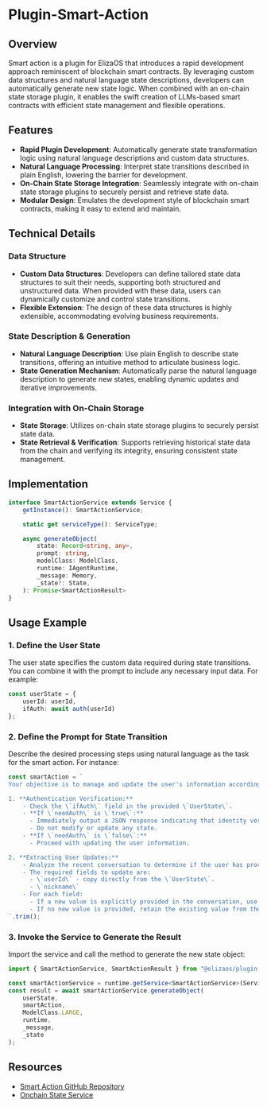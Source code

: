 # Plugin-Smart-Action

## Overview

Smart action is a plugin for ElizaOS that introduces a rapid development approach reminiscent of blockchain smart contracts. By leveraging custom data structures and natural language state descriptions, developers can automatically generate new state logic. When combined with an on-chain state storage plugin, it enables the swift creation of LLMs-based smart contracts with efficient state management and flexible operations.

## Features

- **Rapid Plugin Development**: Automatically generate state transformation logic using natural language descriptions and custom data structures.
- **Natural Language Processing**: Interpret state transitions described in plain English, lowering the barrier for development.
- **On-Chain State Storage Integration**: Seamlessly integrate with on-chain state storage plugins to securely persist and retrieve state data.
- **Modular Design**: Emulates the development style of blockchain smart contracts, making it easy to extend and maintain.

## Technical Details

### Data Structure

- **Custom Data Structures**: Developers can define tailored state data structures to suit their needs, supporting both structured and unstructured data. When provided with these data, users can dynamically customize and control state transitions.
- **Flexible Extension**: The design of these data structures is highly extensible, accommodating evolving business requirements.

### State Description & Generation

- **Natural Language Description**: Use plain English to describe state transitions, offering an intuitive method to articulate business logic.
- **State Generation Mechanism**: Automatically parse the natural language description to generate new states, enabling dynamic updates and iterative improvements.

### Integration with On-Chain Storage

- **State Storage**: Utilizes on-chain state storage plugins to securely persist state data.
- **State Retrieval & Verification**: Supports retrieving historical state data from the chain and verifying its integrity, ensuring consistent state management.

## Implementation

```typescript
interface SmartActionService extends Service {
    getInstance(): SmartActionService;

    static get serviceType(): ServiceType;

    async generateObject(
        state: Record<string, any>,
        prompt: string,
        modelClass: ModelClass,
        runtime: IAgentRuntime,
        _message: Memory,
        _state?: State,
    ): Promise<SmartActionResult>
}
```

## Usage Example

### 1. Define the User State

The user state specifies the custom data required during state transitions. You can combine it with the prompt to include any necessary input data. For example:

```typescript
const userState = {
    userId: userId,
    ifAuth: await auth(userId)
};
```

### 2. Define the Prompt for State Transition

Describe the desired processing steps using natural language as the task for the smart action. For instance:

```typescript
const smartAction = `
Your objective is to manage and update the user's information according to the following precise steps:

1. **Authentication Verification:**
    - Check the \`ifAuth\` field in the provided \`UserState\`.
    - **If \`needAuth\` is \`true\`:**
      - Immediately output a JSON response indicating that identity verification is required.
      - Do not modify or update any state.
    - **If \`needAuth\` is \`false\`:**
      - Proceed with updating the user information.

2. **Extracting User Updates:**
    - Analyze the recent conversation to determine if the user has provided updated details.
    - The required fields to update are:
      - \`userId\` - copy directly from the \`UserState\`.
      - \`nickname\`
    - For each field:
      - If a new value is explicitly provided in the conversation, use that new value.
      - If no new value is provided, retain the existing value from the \`UserState\`.
`.trim();
```

### 3. Invoke the Service to Generate the Result

Import the service and call the method to generate the new state object:

```typescript
import { SmartActionService, SmartActionResult } from "@elizaos/plugin-smart-action";

const smartActionService = runtime.getService<SmartActionService>(ServiceType.SMART_ACTION);
const result = await smartActionService.generateObject(
    userState,
    smartAction,
    ModelClass.LARGE,
    runtime,
    _message,
    _state
);
```

## Resources

- [Smart Action GitHub Repository](https://github.com/focai-acc/focEliza/tree/main/packages/plugin-smart-action)
- [Onchain State Service](/blog/onchain-state.md)
